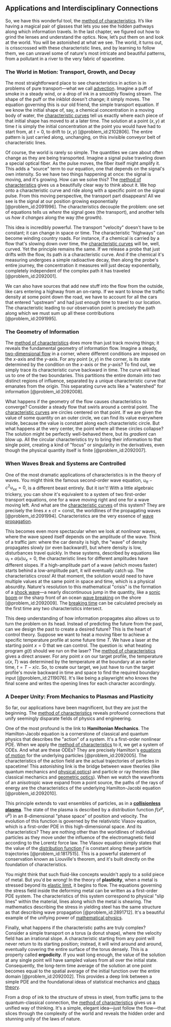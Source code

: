 ## Applications and Interdisciplinary Connections

So, we have this wonderful tool, the [method of characteristics](@article_id:177306). It’s like having a magical pair of glasses that lets you see the hidden pathways along which information travels. In the last chapter, we figured out how to grind the lenses and understand the optics. Now, let’s put them on and look at the world. You will be astonished at what we see. The world, it turns out, is crisscrossed with these characteristic lines, and by learning to follow them, we can unravel some of nature's most intricate and beautiful patterns, from a pollutant in a river to the very fabric of spacetime.

### The World in Motion: Transport, Growth, and Decay

The most straightforward place to see characteristics in action is in problems of pure transport—what we call [advection](@article_id:269532). Imagine a puff of smoke in a steady wind, or a drop of ink in a smoothly flowing stream. The shape of the puff or the inkblot doesn't change; it simply moves. The equation governing this is our old friend, the simple transport equation. If we know the initial shape of, say, a chemical concentration in a moving body of water, the [characteristic curves](@article_id:174682) tell us exactly where each piece of that initial shape has moved to at a later time. The solution at a point $(x,y)$ at time $t$ is simply the initial concentration at the point you would have had to start from, at $t=0$, to drift to $(x,y)$ [@problem_id:2102806]. The entire pattern is just carried along, unchanging, on this invisible conveyor belt of characteristic lines.

Of course, the world is rarely so simple. The quantities we care about often change as they are being transported. Imagine a signal pulse traveling down a special optical fiber. As the pulse moves, the fiber itself might amplify it. This adds a "source" term to our equation, one that depends on the signal's own intensity. So we have two things happening at once: the signal is moving, and it's growing. How can we solve this? The [method of characteristics](@article_id:177306) gives us a beautifully clear way to think about it. We hop onto a characteristic curve and ride along with a specific point on the signal pulse. From this moving perspective, the transport part disappears! All we see is the signal at our position growing exponentially [@problem_id:2091996]. The characteristics decouple the problem: one set of equations tells us *where* the signal goes (the transport), and another tells us *how it changes* along the way (the growth).

This idea is incredibly powerful. The transport "velocity" doesn't have to be constant; it can change in space or time. The characteristic "highways" can become winding country roads. For instance, if a chemical is carried by a flow that's slowing down over time, the [characteristic curves](@article_id:174682) will be, well, curved. Yet the principle remains the same. If we release a probe that just drifts with the flow, its path *is* a characteristic curve. And if the chemical it's measuring undergoes a simple radioactive decay, then along the probe's entire journey, the concentration it measures will just decay exponentially, completely independent of the complex path it has traveled [@problem_id:2092001].

We can also have sources that add new stuff into the flow from the outside, like cars entering a highway from an on-ramp. If we want to know the traffic density at some point down the road, we have to account for all the cars that entered "upstream" and had just enough time to travel to our location. The characteristic leading to our observation point is precisely the path along which we must sum up all these contributions [@problem_id:2091995].

### The Geometry of Information

The [method of characteristics](@article_id:177306) does more than just track moving things; it reveals the fundamental geometry of information flow. Imagine a steady, [two-dimensional flow](@article_id:266359) in a corner, where different conditions are imposed on the $x$-axis and the $y$-axis. For any point $(x,y)$ in the corner, is its state determined by the condition on the $x$-axis or the $y$-axis? To find out, we simply trace its characteristic curve backward in time. The curve will lead us to one of the two boundaries. This partitions the entire domain into two distinct regions of influence, separated by a unique characteristic curve that emanates from the origin. This separating curve acts like a "watershed" for information [@problem_id:2092008].

What happens if the geometry of the flow causes characteristics to converge? Consider a steady flow that swirls around a central point. The [characteristic curves](@article_id:174682) are circles centered on that point. If we are given the value of some quantity on an outer circle, we can find its value everywhere inside, because the value is constant along each characteristic circle. But what happens at the very center, the point where all these circles collapse? The solution might be perfectly well-behaved there, but its *gradient* can blow up. All the circular characteristics try to bring their information to that single point, creating a kind of "focus" or singularity in the derivatives, even though the physical quantity itself is finite [@problem_id:2092007].

### When Waves Break and Systems are Controlled

One of the most dramatic applications of characteristics is in the theory of waves. You might think the famous second-order wave equation, $u_{tt} - c^2 u_{xx} = 0$, is a different beast entirely. But it isn't! With a little algebraic trickery, you can show it's equivalent to a system of two first-order transport equations, one for a wave moving right and one for a wave moving left. And what are the [characteristic curves](@article_id:174682) of this system? They are precisely the lines $x \pm ct = \text{const}$, the worldlines of the propagating waves [@problem_id:2091994]. Characteristics are the very essence of [wave propagation](@article_id:143569).

This becomes even more spectacular when we look at *nonlinear* waves, where the wave speed itself depends on the amplitude of the wave. Think of a traffic jam: where the car density is high, the "wave" of density propagates slowly (or even backward!), but where density is low, disturbances travel quickly. In these systems, described by equations like $u_t + a(u)u_x = 0$, the characteristic lines for different amplitudes have different slopes. If a high-amplitude part of a wave (which moves faster) starts behind a low-amplitude part, it will eventually catch up. The characteristics cross! At that moment, the solution would need to have multiple values at the same point in space and time, which is a physical absurdity. Nature's resolution to this mathematical "crisis" is the formation of a [shock wave](@article_id:261095)—a nearly discontinuous jump in the quantity, like a [sonic boom](@article_id:262923) or the sharp front of an ocean [wave breaking](@article_id:268145) on the shore [@problem_id:2092009]. The [breaking time](@article_id:173130) can be calculated precisely as the first time any two characteristics intersect.

This deep understanding of how information propagates also allows us to turn the problem on its head. Instead of predicting the future from the past, can we design the past to create a desired future? This is the heart of control theory. Suppose we want to heat a moving fiber to achieve a specific temperature profile at some future time $T$. We have a laser at the starting point $x=0$ that we can control. The question is: what heating program $g(t)$ should we run on the laser? The [method of characteristics](@article_id:177306) gives a direct answer. For any point $x$ on our target profile, the temperature $u(x,T)$ was determined by the temperature at the boundary at an earlier time, $t = T - x/c$. So, to create our target, we just have to run the target profile's movie backward in time and space to find the required boundary input [@problem_id:2119076]. It's like being a playwright who knows the final scene and writes the opening lines for each character accordingly.

### A Deeper Unity: From Mechanics to Plasmas and Plasticity

So far, our applications have been magnificent, but they are just the beginning. The [method of characteristics](@article_id:177306) reveals profound connections that unify seemingly disparate fields of physics and engineering.

One of the most profound is the link to **Hamiltonian Mechanics**. The Hamilton-Jacobi equation is a cornerstone of classical and quantum physics that describes the "action" of a system. It's a first-order nonlinear PDE. When we apply the [method of characteristics](@article_id:177306) to it, we get a system of ODEs. And what are these ODEs? They are precisely Hamilton's [equations of motion](@article_id:170226) for the underlying particles [@problem_id:2092005]. The characteristics of the action field are the actual trajectories of particles in spacetime! This astonishing link is the bridge between wave theories (like quantum mechanics and [physical optics](@article_id:177564)) and particle or ray theories (like classical mechanics and [geometric optics](@article_id:174534)). When we watch the wavefronts of an anisotropic wave expand from a point source, the paths of the rays of energy are the characteristics of the underlying Hamilton-Jacobi equation [@problem_id:2092010].

This principle extends to vast ensembles of particles, as in a **[collisionless plasma](@article_id:191430)**. The state of the plasma is described by a distribution function $f(x^\mu, u^\mu)$ in an 8-dimensional "phase space" of position and velocity. The evolution of this function is governed by the relativistic Vlasov equation, which is a first-order PDE in this high-dimensional space. And its characteristics? They are nothing other than the worldlines of individual particles as they move under the influence of the electromagnetic field according to the Lorentz force law. The Vlasov equation simply states that the value of the [distribution function](@article_id:145132) $f$ is constant along these particle trajectories [@problem_id:1817515]. This is a powerful statement of conservation known as Liouville's theorem, and it's built directly on the foundation of characteristics.

You might think that such fluid-like concepts wouldn't apply to a solid piece of metal. But you'd be wrong! In the theory of **plasticity**, when a metal is stressed beyond its [elastic limit](@article_id:185748), it begins to flow. The equations governing the stress field inside the deforming metal can be written as a first-order PDE system. The characteristics of this system correspond to physical "slip lines" within the material, lines along which the metal is shearing. The mathematics describing the stress in yielding steel has the same structure as that describing wave propagation [@problem_id:2891712]. It's a beautiful example of the unifying power of [mathematical physics](@article_id:264909).

Finally, what happens if the characteristic paths are truly complex? Consider a simple transport on a torus (a donut shape), where the velocity field has an irrational slope. A characteristic starting from any point will never return to its starting position; instead, it will wind around and around, eventually covering the entire surface of the torus densely. This is a property called **ergodicity**. If you wait long enough, the value of the solution at any single point will have sampled values from all over the initial state. Consequently, the long-term time average of the solution at one point becomes equal to the spatial average of the initial function over the entire domain [@problem_id:2092002]. This provides a deep link between a simple PDE and the foundational ideas of statistical mechanics and [chaos theory](@article_id:141520).

From a drop of ink to the structure of stress in steel, from traffic jams to the quantum-classical connection, the [method of characteristics](@article_id:177306) gives us a unified way of thinking. It's a simple, elegant idea—just follow the flow—that slices through the complexity of the world and reveals the hidden order and stunning unity of the laws of nature.